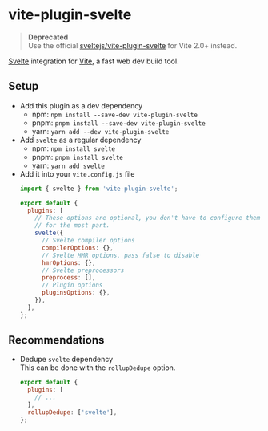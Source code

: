 # vite-plugin-svelte

> **Deprecated**  
> Use the official [sveltejs/vite-plugin-svelte](https://github.com/sveltejs/vite-plugin-svelte) for Vite 2.0+ instead.

[Svelte](https://svelte.dev) integration for [Vite](https://github.com/vitejs/vite), a fast web dev build tool.

## Setup

- Add this plugin as a dev dependency
  - npm: `npm install --save-dev vite-plugin-svelte`
  - pnpm: `pnpm install --save-dev vite-plugin-svelte`
  - yarn: `yarn add --dev vite-plugin-svelte`
- Add `svelte` as a regular dependency
  - npm: `npm install svelte`
  - pnpm: `pnpm install svelte`
  - yarn: `yarn add svelte`
- Add it into your `vite.config.js` file  
  ```js
  import { svelte } from 'vite-plugin-svelte';

  export default {
    plugins: [
      // These options are optional, you don't have to configure them manually,
      // for the most part.
      svelte({
        // Svelte compiler options
        compilerOptions: {},
        // Svelte HMR options, pass false to disable
        hmrOptions: {},
        // Svelte preprocessors
        preprocess: [],
        // Plugin options
        pluginsOptions: {},
      }),
    ],
  };
  ```

## Recommendations

- Dedupe `svelte` dependency  
  This can be done with the `rollupDedupe` option.
  ```js
  export default {
    plugins: [
      // ...
    ],
    rollupDedupe: ['svelte'],
  };
  ```
